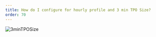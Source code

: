 ```yaml
---
title: How do I configure for hourly profile and 3 min TPO Size?
order: 70
---
```

![3minTPOSize]("/media/3minTPOSize.png")
